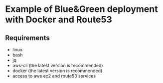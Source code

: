 # Example of Blue&Green deployment with Docker and Route53

## Requirements

- linux
- bash
- jq
- aws-cli (the latest version is recommended)
- docker (the latest version is recommended)
- access to aws ec2 and route53 services

